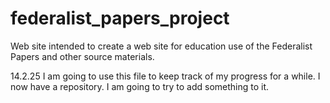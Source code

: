 federalist_papers_project
=========================

Web site intended to create a web site for education use of the Federalist Papers and other source materials.

14.2.25 I am going to use this file to keep track of my progress for a while.  I now have a repository.  I am going to try to add something to it.
